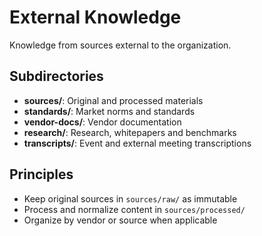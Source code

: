 # External Knowledge

Knowledge from sources external to the organization.

## Subdirectories

- **sources/**: Original and processed materials
- **standards/**: Market norms and standards
- **vendor-docs/**: Vendor documentation
- **research/**: Research, whitepapers and benchmarks
- **transcripts/**: Event and external meeting transcriptions

## Principles

- Keep original sources in `sources/raw/` as immutable
- Process and normalize content in `sources/processed/`
- Organize by vendor or source when applicable
